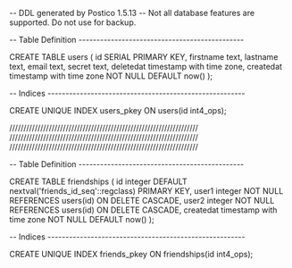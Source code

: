 -- DDL generated by Postico 1.5.13
-- Not all database features are supported. Do not use for backup.

-- Table Definition ----------------------------------------------

CREATE TABLE users (
    id SERIAL PRIMARY KEY,
    firstname text,
    lastname text,
    email text,
    secret text,
    deletedat timestamp with time zone,
    createdat timestamp with time zone NOT NULL DEFAULT now()
);

-- Indices -------------------------------------------------------

CREATE UNIQUE INDEX users_pkey ON users(id int4_ops);



///////////////////////////////////////////////////////////////////
///////////////////////////////////////////////////////////////////
///////////////////////////////////////////////////////////////////

-- Table Definition ----------------------------------------------

CREATE TABLE friendships (
    id integer DEFAULT nextval('friends_id_seq'::regclass) PRIMARY KEY,
    user1 integer NOT NULL REFERENCES users(id) ON DELETE CASCADE,
    user2 integer NOT NULL REFERENCES users(id) ON DELETE CASCADE,
    createdat timestamp with time zone NOT NULL DEFAULT now()
);

-- Indices -------------------------------------------------------

CREATE UNIQUE INDEX friends_pkey ON friendships(id int4_ops);
